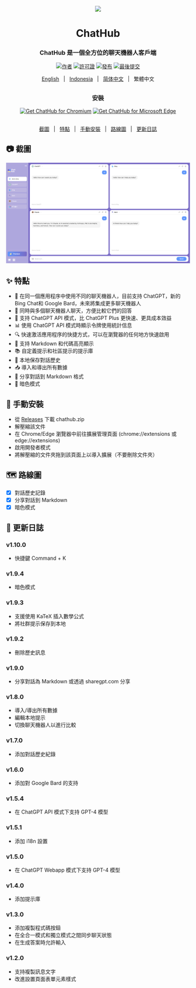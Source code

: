 <p align="center">
    <img src="./src/assets/icon.png" width="150">
</p>

<h1 align="center">ChatHub</h1>

<div align="center">

### ChatHub 是一個全方位的聊天機器人客戶端

[![作者][author-image]][author-url]
[![許可證][license-image]][license-url]
[![發布][release-image]][release-url]
[![最後提交][last-commit-image]][last-commit-url]    
    
[English](README.md) &nbsp;&nbsp;|&nbsp;&nbsp; [Indonesia](README_IN.md) &nbsp;&nbsp;|&nbsp;&nbsp; [简体中文](README_ZH-CN.md) &nbsp;&nbsp;|&nbsp;&nbsp; 繁體中文

##    
    
### 安裝
    
<a href="https://chrome.google.com/webstore/detail/chathub-all-in-one-chatbo/iaakpnchhognanibcahlpcplchdfmgma?utm_source=website"><img src="https://user-images.githubusercontent.com/585534/107280622-91a8ea80-6a26-11eb-8d07-77c548b28665.png" alt="Get ChatHub for Chromium"></a>
<a href="https://microsoftedge.microsoft.com/addons/detail/chathub-allinone-chat/kdlmggoacmfoombiokflpeompajfljga"><img src="https://user-images.githubusercontent.com/585534/107280673-a5ece780-6a26-11eb-9cc7-9fa9f9f81180.png" alt="Get ChatHub for Microsoft Edge"></a>
    
##

[截圖](#-截圖) &nbsp;&nbsp;|&nbsp;&nbsp; [特點](#-特點) &nbsp;&nbsp;|&nbsp;&nbsp; [手動安裝](#-手動安裝) &nbsp;&nbsp;|&nbsp;&nbsp; [路線圖](#%EF%B8%8F-路線圖) &nbsp;&nbsp;|&nbsp;&nbsp; [更新日誌](#-更新日誌)

[author-image]: https://img.shields.io/badge/author-wong2-blue.svg
[author-url]: https://github.com/wong2
    
[license-image]: https://img.shields.io/github/license/chathub-dev/chathub?color=blue
[license-url]: https://github.com/chathub-dev/chathub/blob/main/LICENSE

[release-image]: https://img.shields.io/github/v/release/chathub-dev/chathub?color=blue
[release-url]: https://github.com/chathub-dev/chathub/releases/latest
   
[last-commit-image]: https://img.shields.io/github/last-commit/chathub-dev/chathub?label=last%20commit
[last-commit-url]: https://github.com/chathub-dev/chathub/commits

</div>

##

## 📷 截圖

![Screenshot](screenshots/extension.png?raw=true)

## ✨ 特點

- 🤖 在同一個應用程序中使用不同的聊天機器人，目前支持 ChatGPT，新的 Bing Chat和 Google Bard，未來將集成更多聊天機器人
- 💬 同時與多個聊天機器人聊天，方便比較它們的回答
- 🚀 支持 ChatGPT API 模式，比 ChatGPT Plus 更快速、更具成本效益
- 📊 使用 ChatGPT API 模式時顯示令牌使用統計信息
- 🔍 快速激活應用程序的快捷方式，可以在瀏覽器的任何地方快速啟用
- 🎨 支持 Markdown 和代碼高亮顯示
- 📚 自定義提示和社區提示的提示庫
- 💾 本地保存對話歷史
- 📥 導入和導出所有數據
- 🔗 分享對話到 Markdown 格式
- 🌙 暗色模式

## 🔧 手動安裝

- 從 [Releases](https://github.com/chathub-dev/chathub/releases) 下載 chathub.zip
- 解壓縮該文件
- 在 Chrome/Edge 瀏覽器中前往擴展管理頁面 (chrome://extensions 或 edge://extensions)
- 啟用開發者模式
- 將解壓縮的文件夾拖到該頁面上以導入擴展（不要刪除文件夾）

## 🗺️ 路線圖

- [x] 對話歷史記錄
- [x] 分享對話到 Markdown
- [x] 暗色模式

## 📜 更新日誌

### v1.10.0

- 快捷鍵 Command + K

### v1.9.4

- 暗色模式

### v1.9.3

- 支援使用 KaTeX 插入數學公式
- 將社群提示保存到本地

### v1.9.2

- 刪除歷史訊息

### v1.9.0

- 分享對話為 Markdown 或透過 sharegpt.com 分享

### v1.8.0

- 導入/導出所有數據
- 編輯本地提示
- 切換聊天機器人以進行比較

### v1.7.0

- 添加對話歷史紀錄

### v1.6.0

- 添加對 Google Bard 的支持

### v1.5.4

- 在 ChatGPT API 模式下支持 GPT-4 模型

### v1.5.1

- 添加 i18n 設置

### v1.5.0

- 在 ChatGPT Webapp 模式下支持 GPT-4 模型

### v1.4.0

- 添加提示庫

### v1.3.0

- 添加複製程式碼按鈕
- 在全合一模式和獨立模式之間同步聊天狀態
- 在生成答案時允許輸入

### v1.2.0

- 支持複製訊息文字
- 改進設置頁面表單元素樣式
